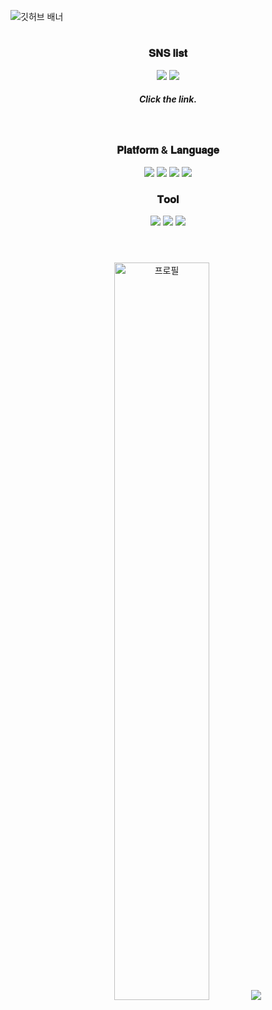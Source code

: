 <img src="https://lh3.googleusercontent.com/u/1/drive-viewer/AAOQEOSeBjE2nnwX4SHkknj03IwgahliNmXnr3BPmsb-6OqL5396P_eLvbwDlmp0R9Waj3XB9qBuhtoNZ_cNu-ZtDHaZzYl9=w1029-h936" alt="깃허브 배너"></img>

<div align="center">
  <h1></h1>
  <h3>𝐒𝐍𝐒 𝐥𝐢𝐬𝐭</h3>
    <a href="https://holomaking.tistory.com/">
      <img src="https://img.shields.io/badge/tistory-636363?style=for-the-badge&logo=tistory&logoColor=white"></img></a>
    <a href="https://instagram.com/gusdk6196?igshid=YmMyMTA2M2Y=">
      <img src="https://img.shields.io/badge/instagram-636363?style=for-the-badge&logo=instagram&logoColor=white"></img></a>
    <br>
  <h5>Click the link.</h5> <br>
  <h3>𝐏𝐥𝐚𝐭𝐟𝐨𝐫𝐦 & 𝐋𝐚𝐧𝐠𝐮𝐚𝐠𝐞</h3>
    <img src="https://img.shields.io/badge/unity-636363?style=for-the-badge&logo=unity&logoColor=white"></img>
    <img src="https://img.shields.io/badge/aseprite-636363?style=for-the-badge&logo=aseprite&logoColor=white"></img>
    <img src="https://img.shields.io/badge/c-636363?style=for-the-badge&logo=c&logoColor=white"></img>
    <img src="https://img.shields.io/badge/csharp-636363?style=for-the-badge&logo=csharp&logoColor=white"></img>
    <br>
  <h3>𝐓𝐨𝐨𝐥</h3>
    <img src="https://img.shields.io/badge/git-636363?style=for-the-badge&logo=git&logoColor=white"></img>
    <img src="https://img.shields.io/badge/github-636363?style=for-the-badge&logo=github&logoColor=white"></img>
    <img src="https://img.shields.io/badge/notion-636363?style=for-the-badge&logo=notion&logoColor=white"></img>
  <h1></h1>
</div>

<div align="center">
  <br>
  <img width="55%" src="https://lh3.googleusercontent.com/u/1/drive-viewer/AAOQEOQrbYJqO7gm5UCMlr-zaLbY5_ICv_Z-vd2JA0Yq8BZyM-rXWUrZidGRvTjdNAxUxu9PRONtarseWwwe_xRNKsZPIv0Ngg=w1029-h936" alt="프로필"></img>
  <img src="https://github-readme-stats.vercel.app/api?username=JeongHyunah&theme=moltack&show_icons=true"></img>
</div>

